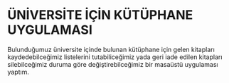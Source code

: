 # ÜNİVERSİTE İÇİN KÜTÜPHANE UYGULAMASI
Bulunduğumuz üniversite içinde bulunan kütüphane için gelen kitapları kaydedebilceğimiz listelerini tutabiliceğimiz yada geri iade edilen kitapları silebilceğimiz
duruma göre değiştirebilceğimiz bir masaüstü uygulaması yaptım.

